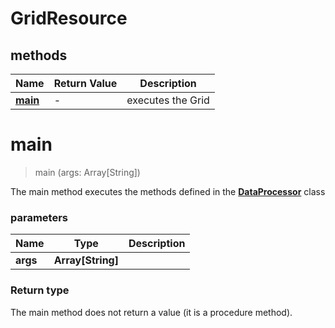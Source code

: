 # GridResource


## methods

Name | Return Value | Description
------------ | ------------- | -------------
[**main**](GridResource.md#main) | - | executes the Grid |


# **main**
> main (args: Array[String])

The main method executes the methods defined in the [**DataProcessor**](DataProcessor.md) class

### parameters
Name | Type | Description
------------- | ------------- | -------------
 **args** | **Array[String]**|  |

### Return type
The main method does not return a value (it is a procedure method). 







